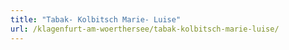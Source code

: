 ```yaml
---
title: "Tabak- Kolbitsch Marie- Luise"
url: /klagenfurt-am-woerthersee/tabak-kolbitsch-marie-luise/
---
```

